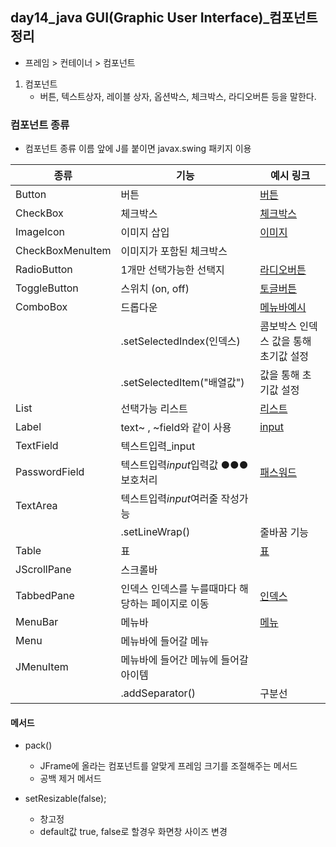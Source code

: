 ## day14_java GUI(Graphic User Interface)_컴포넌트정리

- 프레임 > 컨테이너 > 컴포넌트 

1. 컴포넌트 
    - 버튼, 텍스트상자, 레이블 상자, 옵션박스, 체크박스, 라디오버튼 등을 말한다.

### 컴포넌트 종류
- 컴포넌트 종류 이름 앞에 J를 붙이면 javax.swing 패키지 이용

| 종류             | 기능                                     | 예시 링크                               |
| ---------------- | -------------------------------------- | ------------------------------------- |
| Button           | 버튼                                    |   [버튼](https://github.com/hyeah0/SmartWeb_Contents_WebApplication_developer_class/blob/main/1_Java/2.%20GUI%EC%9D%91%EC%9A%A9/Ex06_JButton.java)                         |
| CheckBox         | 체크박스                                 |    [체크박스](https://github.com/hyeah0/SmartWeb_Contents_WebApplication_developer_class/blob/main/1_Java/2.%20GUI%EC%9D%91%EC%9A%A9/Ex07_JCheckBox.java)                        |
| ImageIcon        | 이미지 삽입                               |    [이미지](https://github.com/hyeah0/SmartWeb_Contents_WebApplication_developer_class/blob/main/1_Java/2.%20GUI%EC%9D%91%EC%9A%A9/Ex08_JCheckBox.java)                        |
| CheckBoxMenuItem | 이미지가 포함된 체크박스                      |                          |
| RadioButton      | 1개만 선택가능한 선택지                      |     [라디오버튼](https://github.com/hyeah0/SmartWeb_Contents_WebApplication_developer_class/blob/main/1_Java/2.%20GUI%EC%9D%91%EC%9A%A9/Ex09_JRadioButton_d14.java)                    |
| ToggleButton     | 스위치 (on, off)                         |    [토글버튼](https://github.com/hyeah0/SmartWeb_Contents_WebApplication_developer_class/blob/main/1_Java/2.%20GUI%EC%9D%91%EC%9A%A9/Ex10_JToggleButton.java)                          |
| ComboBox         | 드롭다운                                  |   [메뉴바예시]()                         |
|                  | .setSelectedIndex(인덱스)                 | 콤보박스 인덱스 값을 통해 초기값 설정          |
|                  | .setSelectedItem("배열값")                | 값을 통해 초기값 설정                      |
| List             | 선택가능 리스트                             |   [리스트](https://github.com/hyeah0/SmartWeb_Contents_WebApplication_developer_class/blob/main/1_Java/2.%20GUI%EC%9D%91%EC%9A%A9/Ex12_JList.java)                         |
| Label            | text~ , ~field와 같이 사용                 |   [input](https://github.com/hyeah0/SmartWeb_Contents_WebApplication_developer_class/blob/main/1_Java/2.%20GUI%EC%9D%91%EC%9A%A9/Ex13_JLabel_JTextField.java)                         |
| TextField        | 텍스트입력\_input                          |                           |
| PasswordField    | 텍스트입력*input*입력값 ●●● 보호처리           |   [패스워드](https://github.com/hyeah0/SmartWeb_Contents_WebApplication_developer_class/blob/main/1_Java/2.%20GUI%EC%9D%91%EC%9A%A9/Ex17_ETC.java)                         |
| TextArea         | 텍스트입력*input*여러줄 작성가능               |                          |
|                  | .setLineWrap()                           | 줄바꿈 기능                             |
| Table            | 표                                       |   [표](https://github.com/hyeah0/SmartWeb_Contents_WebApplication_developer_class/blob/main/1_Java/2.%20GUI%EC%9D%91%EC%9A%A9/Ex14_JTable.java)                         |
| JScrollPane      | 스크롤바                                   |                          |
| TabbedPane       | 인덱스 인덱스를 누를때마다 해당하는 페이지로 이동    |   [인덱스](https://github.com/hyeah0/SmartWeb_Contents_WebApplication_developer_class/blob/main/1_Java/2.%20GUI%EC%9D%91%EC%9A%A9/Ex15_JTabbedPane.java)                         |
| MenuBar          | 메뉴바                                     |  [메뉴](https://github.com/hyeah0/SmartWeb_Contents_WebApplication_developer_class/blob/main/1_Java/2.%20GUI%EC%9D%91%EC%9A%A9/Ex16_JMenu.java)                          |
| Menu             | 메뉴바에 들어갈 메뉴                          |                           |
| JMenuItem        | 메뉴바에 들어간 메뉴에 들어갈 아이템              |                       |
|                  | .addSeparator()                          | 구분선                                 |

#### 메서드
- pack()
    - JFrame에 올라는 컴포넌트를 알맞게 프레임 크기를 조절해주는 메서드
    - 공백 제거 메서드
 
- setResizable(false); 
    - 창고정 
    - default값 true, false로 할경우 화면창 사이즈 변경 
